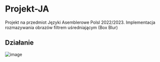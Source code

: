 # Projekt-JA
Projekt na przedmiot Języki Asemblerowe Polsl 2022/2023.
Implementacja rozmazywania obrazów filtrem uśredniającym (Box Blur)

## Działanie
![image](https://user-images.githubusercontent.com/30570850/226422927-c1b6cb12-ce3f-440e-a011-25bd03361966.png)
